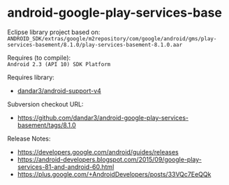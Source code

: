 android-google-play-services-base
=================================

Eclipse library project based on:<br/>
`ANDROID_SDK/extras/google/m2repository/com/google/android/gms/play-services-basement/8.1.0/play-services-basement-8.1.0.aar`

Requires (to compile):<br/>
`Android 2.3 (API 10) SDK Platform`

Requires library:
* [dandar3/android-support-v4](https://github.com/dandar3/android-support-v4)

Subversion checkout URL:
* https://github.com/dandar3/android-google-play-services-basement/tags/8.1.0

Release Notes:
* https://developers.google.com/android/guides/releases
* https://android-developers.blogspot.com/2015/09/google-play-services-81-and-android-60.html
* https://plus.google.com/+AndroidDevelopers/posts/33VQc7EeQQk

